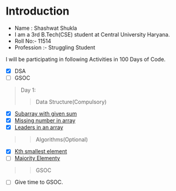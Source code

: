 # Introduction
- Name : Shashwat Shukla<br>
- I am a 3rd B.Tech(CSE) student at Central University Haryana.
- Roll No:- 11514
- Profession :- Struggling Student

I will be participating in following Activities in 100 Days of Code.

- [x] DSA
- [ ] GSOC

> Day 1:
>> Data Structure(Compulsory)
- [x] [Subarray with given sum](https://practice.geeksforgeeks.org/problems/subarray-with-given-sum/0)
- [x] [Missing number in array](https://practice.geeksforgeeks.org/problems/missing-number-in-array/0)
- [x] [Leaders in an array](https://practice.geeksforgeeks.org/problems/leaders-in-an-array/0)
>> Algorithms(Optional)
- [x] [Kth smallest element](https://practice.geeksforgeeks.org/problems/kth-smallest-element/0)
- [ ] [Majority Elementy](https://practice.geeksforgeeks.org/problems/majority-element/0)
>> GSOC
- [ ] Give time to GSOC.
